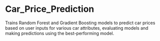# Car_Price_Prediction
Trains Random Forest and Gradient Boosting models to predict car prices based on user inputs for various car attributes, evaluating models and making predictions using the best-performing model.
